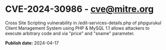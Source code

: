 # CVE-2024-30986 - cve@mitre.org

Cross Site Scripting vulnerability in /edit-services-details.php of phpgurukul Client Management System using PHP & MySQL 1.1 allows attackers to execute arbitrary code and via "price" and "sname" parameter.

**Publish date:** 2024-04-17
